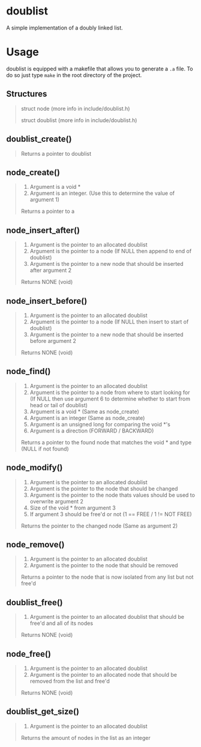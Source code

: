 # doublist
A simple implementation of a doubly linked list.

# Usage
doublist is equipped with a makefile that allows you to generate a `.a` file.
To do so just type `make` in the root directory of the project.

## Structures
>
> struct node (more info in include/doublist.h)
> 
> struct doublist (more info in include/doublist.h)


## doublist_create() 
> Returns a pointer to doublist
>

## node_create()
> 1. Argument is a void \*
> 2. Argument is an integer. (Use this to determine the value of argument 1)
>
> Returns a pointer to a 

## node_insert_after()
> 1. Argument is the pointer to an allocated doublist
> 2. Argument is the pointer to a node (If NULL then append to end of doublist)
> 3. Argument is the pointer to a new node that should be inserted after argument 2
>
> Returns NONE (void)

## node_insert_before()
> 1. Argument is the pointer to an allocated doublist
> 2. Argument is the pointer to a node (If NULL then insert to start of doublist)
> 3. Argument is the pointer to a new node that should be inserted before argument 2
>
> Returns NONE (void)

## node_find()
> 1. Argument is the pointer to an allocated doublist
> 2. Argument is the pointer to a node from where to start looking for (If NULL then use argument 6 to determine whether to start from head or tail of doublist)
> 3. Argument is a void * (Same as node_create)
> 4. Argument is an integer (Same as node_create)
> 5. Argument is an unsigned long for comparing the void \*'s
> 6. Argument is a direction (FORWARD / BACKWARD) 
>
> Returns a pointer to the found node that matches the void * and type (NULL if not found)

## node_modify()
> 1. Argument is the pointer to an allocated doublist
> 2. Argument is the pointer to the node that should be changed
> 3. Argument is the pointer to the node thats values should be used to overwrite argument 2
> 4. Size of the void * from argument 3
> 5. If argument 3 should be free'd or not (1 == FREE / 1 != NOT FREE)
>
> Returns the pointer to the changed node (Same as argument 2)

## node_remove()
> 1. Argument is the pointer to an allocated doublist
> 2. Argument is the pointer to the node that should be removed
> 
> Returns a pointer to the node that is now isolated from any list but not free'd

## doublist_free()
> 1. Argument is the pointer to an allocated doublist that should be free'd and all of its nodes
>
> Returns NONE (void)

## node_free()
> 1. Argument is the pointer to an allocated doublist
> 2. Argument is the pointer to an allocated node that should be removed from the list and free'd
>
> Returns NONE (void)

## doublist_get_size()
> 1. Argument is the pointer to an allocated doublist
> 
> Returns the amount of nodes in the list as an integer
